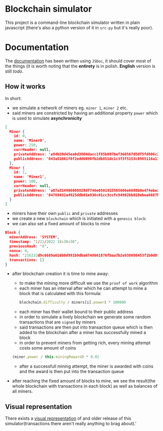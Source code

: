 # Blockchain simulator

This project is a command-line blockchain simulator written in plain javascript (there's also a python version of it in ``src-py`` but it's really poor). 

# Documentation
The [documentation](https://github.com/gothic459/bc-js-py/tree/main/src/out/main) has been written using `JSDoc`, it should cover most of the things (it is worth noting that the **entirety** is in polish.
**English** version is still *todo*.
## How it works
 In short:

- we simulate a network of miners eg. `miner 1`, `miner 2` etc. 
- said miners are constricted by having an additional property `power` which is used to simulate **asynchronicity**
```json
[
  Miner { 
    id: 0,
    name: 'Miner0',
    power: 250,
    currHeader: null,
    privateAddress: 'e84b20d45ea0d3004dacc1f85b097bef360567d5df5fd806c2602aff410d3943',
    publicAddress: '043a51661f0f2edd6090fb2db851dc1c3f3f5153c8985116a117a120648ecde9bfe7f87ab0b1ddca4718a0246da32776e5eb122df941aa8c5f0edc97bace4231d9'
  },
  Miner {
    id: 1,
    name: 'Miner1',
    power: 100,
    currHeader: null,
    privateAddress: 'a87a314906008828df746e0501915565606e6698b8e474ebe2cabf6868a4beb2',
    publicAddress: '04769432a4925ddb01e936c01cc3ccfc94902bb818ebea6687b28bcc80ec9cac994b12fc6cb8cc941ae3a3db39710df1b30c1467b83cec0a009b51b59bdbf84309'
  }
]
```
- miners have their own `public` and `private` addresses
- we create a new `blockchain` which is initiated with a `genesis block`:
- we can also set a fixed amount of blocks to mine

``` json
Block {
  minerAddress: 'SYSTEM',
  timestamp: '1/21/2022 18:38:50',
  previousHash: '0',
  nonce: 0,
  hash: '216232d9c6689a616b0d991b9dba6748061876fbaa7b2e938056453f1b0d0f1d',
  transactions: []
}
```
- after blockchain creation it is time to mine away:
    - to make the mining more difficult we use the `` proof of work `` algorithm
    - each miner has an interval after which he can attempt to mine a block that is calculated with this formula:
        ```javascript
        blockchain.difficulty / miners[i].power) * 100000
        ```
    - each miner has their wallet bound to their public address
    - in order to simulate a lively blockchain we generate some random  transactions that are ``signed`` by miners
    - said transactions are then put into transaction queue which is then added to the blockchain after a miner has successfully mined a block
    - in order to prevent miners from getting rich, every mining attempt costs some amount of coins
    ```javascript
    (miner.power / this.miningReward) * 0.01
    ```
    - after a successfull mining attempt, the miner is awarded with coins and the award is then put into the transaction queue
    
- after reaching the fixed amount of blocks to mine, we see the result(the whole blockchain with transactions in each block) as well as balances of all miners.

## Visual representation
There exists a [visual representation](https://github.com/gothic459/blockchain-io-front) of and older release of this simulator(transactions there aren't really anything to brag about).'


